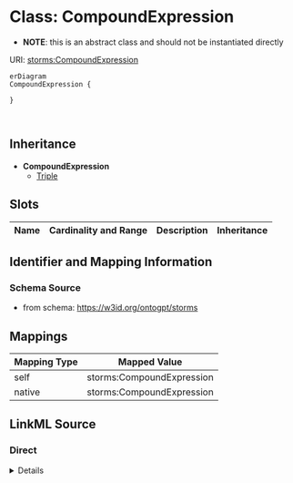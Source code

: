 

# Class: CompoundExpression


* __NOTE__: this is an abstract class and should not be instantiated directly


URI: [storms:CompoundExpression](http://w3id.org/ontogpt/storms/CompoundExpression)



```mermaid
erDiagram
CompoundExpression {

}



```




## Inheritance
* **CompoundExpression**
    * [Triple](Triple.md)



## Slots

| Name | Cardinality and Range | Description | Inheritance |
| ---  | --- | --- | --- |









## Identifier and Mapping Information







### Schema Source


* from schema: https://w3id.org/ontogpt/storms




## Mappings

| Mapping Type | Mapped Value |
| ---  | ---  |
| self | storms:CompoundExpression |
| native | storms:CompoundExpression |







## LinkML Source

<!-- TODO: investigate https://stackoverflow.com/questions/37606292/how-to-create-tabbed-code-blocks-in-mkdocs-or-sphinx -->

### Direct

<details>
```yaml
name: CompoundExpression
from_schema: https://w3id.org/ontogpt/storms
abstract: true

```
</details>

### Induced

<details>
```yaml
name: CompoundExpression
from_schema: https://w3id.org/ontogpt/storms
abstract: true

```
</details>